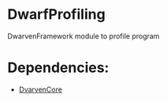 # DwarfProfiling
DwarvenFramework module to profile program

Dependencies:
=============
- [DvarvenCore](https://github.com/Caostick/DwarvenFramework/tree/main/DwarvenCore)
